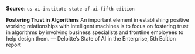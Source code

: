 **Source:** `us-ai-institute-state-of-ai-fifth-edition`

**Fostering Trust in Algorithms**
An important element in establishing positive working relationships with intelligent machines is to focus on fostering trust in algorithms by involving business specialists and frontline employees to help design them.
— Deloitte’s State of AI in the Enterprise, 5th Edition report
